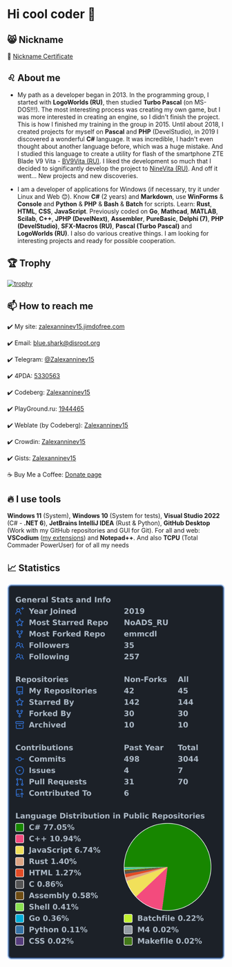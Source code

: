 # Hi cool coder 🤘

## 😸 Nickname

  👤 [Nickname Certificate](https://mynickname.com/en/Zalexanninev15)
  
## ♌ About me

- My path as a developer began in 2013. In the programming group, I started with **LogoWorlds (RU)**, then studied **Turbo Pascal** (on MS-DOS!!!). The most interesting process was creating my own game, but I was more interested in creating an engine, so I didn't finish the project. This is how I finished my training in the group in 2015. Until about 2018, I created projects for myself on **Pascal** and **PHP** (DevelStudio), in 2019 I discovered a wonderful **C#** language. It was incredible, I hadn't even thought about another language before, which was a huge mistake. And I studied this language to create a utility for flash of the smartphone ZTE Blade V9 Vita - [BV9Vita (RU)](https://4pda.to/forum/index.php?showtopic=952274&view=findpost&p=88382383). I liked the development so much that I decided to significantly develop the project to [NineVita (RU)](https://4pda.to/forum/index.php?showtopic=952274&view=findpost&p=91409816). And off it went... New projects and new discoveries. 

- I am a developer of applications for Windows (if necessary, try it under Linux and Web 😊). Know **C#** (2 years) and **Markdown**, use **WinForms** & **Console** and **Python** & **PHP** & **Bash** & **Batch** for scripts. Learn: **Rust**, **HTML**, **CSS**, **JavaScript**. Previously coded on **Go**, **Mathcad**, **MATLAB**, **Scilab**, **C++**, **JPHP (DevelNext)**, **Assembler**, **PureBasic**, **Delphi (7)**, **PHP (DevelStudio)**, **SFX-Macros (RU)**, **Pascal (Turbo Pascal)** and **LogoWorlds (RU)**. I also do various creative things. I am looking for interesting projects and ready for possible cooperation.

## 🏆 Trophy

[![trophy](https://github-profile-trophy.vercel.app/?username=Zalexanninev15&theme=algolia&margin-w=7&margin-h=7&rank=A,AAA,AA,B,BB,BBB,SECRET&row=2&column=3)](https://github.com/Zalexanninev15/github-profile-trophy)

## 📫 How to reach me

  ✔️ My site: [zalexanninev15.jimdofree.com](https://zalexanninev15.jimdofree.com)

  ✔️ Email: [blue.shark@disroot.org](mailto:blue.shark@disroot.org)
  
  ✔️ Telegram: [@Zalexanninev15](https://t.me/Zalexanninev15)
  
  ✔️ 4PDA: [5330563](https://4pda.ru/forum/index.php?showuser=5330563)

  ✔️ Codeberg: [Zalexanninev15](https://codeberg.org/Zalexanninev15)

  ✔️ PlayGround.ru: [1944465](https://users.playground.ru/1944465)

  ✔️ Weblate (by Codeberg): [Zalexanninev15](https://translate.codeberg.org/user/Zalexanninev15)
  
  ✔️ Crowdin: [Zalexanninev15](https://crowdin.com/profile/Zalexanninev15) 

  ✔️ Gists: [Zalexanninev15](https://gist.github.com/Zalexanninev15)

  ☕ Buy Me a Coffee: [Donate page](https://zalexanninev15.jimdofree.com/buy-me-a-coffee)

## 🔥 I use tools

**Windows 11** (System), **Windows 10** (System for tests), **Visual Studio 2022** (C# - **.NET 6**), **JetBrains IntelliJ IDEA** (Rust & Python), **GitHub Desktop** (Work with my GitHub repositories and GUI for Git). For all and web: **VSCodium** ([my extensions](https://gist.github.com/Zalexanninev15/4bac79da50c7f4cdefa0424d583d60e8)) and **Notepad++**. And also **TCPU** (Total Commader PowerUser) for of all my needs

## 📈 Statistics

![My user statistics](images/userstats.svg)
